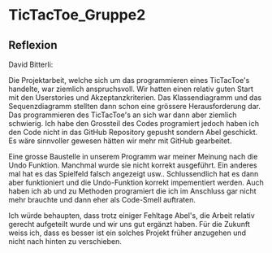# TicTacToe_Gruppe2

## Reflexion

David Bitterli:

Die Projektarbeit, welche sich um das programmieren eines TicTacToe's handelte, war ziemlich anspruchsvoll. Wir hatten einen relativ guten Start mit den Userstories und Akzeptanzkriterien. Das Klassendiagramm und das Sequenzdiagramm stellten dann schon eine grössere Herausforderung dar. Das programmieren des TicTacToe's an sich war dann aber ziemlich schwierig. Ich habe den Grossteil des Codes programiert jedoch haben ich den Code nicht in das GitHub Repository gepusht sondern Abel geschickt. Es wäre sinnvoller gewesen hätten wir mehr mit GitHub gearbeitet. 

Eine grosse Baustelle in unserem Programm war meiner Meinung nach die Undo Funktion. Manchmal wurde sie nicht korrekt ausgeführt. Ein anderes mal hat es das Spielfeld falsch angezeigt usw.. Schlussendlich hat es dann aber funktioniert und die Undo-Funktion korrekt impementiert werden. Auch haben ich ab und zu Methoden programiert die ich im Anschluss gar nicht mehr brauchte und dann eher als Code-Smell auftraten.

Ich würde behaupten, dass trotz einiger Fehltage Abel's, die Arbeit relativ gerecht aufgeteilt wurde und wir uns gut ergänzt haben. Für die Zukunft weiss ich, dass es besser ist ein solches Projekt früher anzugehen und nicht nach hinten zu verschieben.
